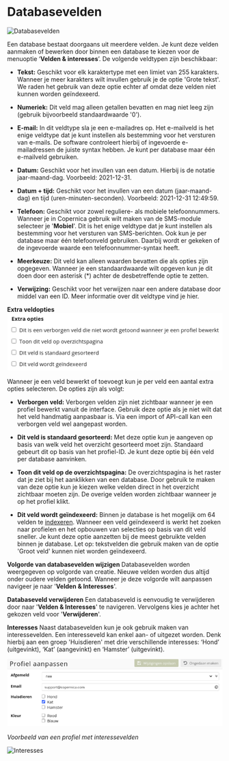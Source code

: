 # Databasevelden

![Databasevelden](https://www.youtube.com/watch?v=5q7TA-mRcr4)

Een database bestaat doorgaans uit meerdere velden. Je kunt deze velden aanmaken of bewerken door binnen een database te kiezen voor de menuoptie ‘**Velden & interesses**’. De volgende veldtypen zijn beschikbaar:

* **Tekst:** Geschikt voor elk karaktertype met een limiet van 255 karakters. Wanneer je meer karakters wilt invullen gebruik je de optie 'Grote tekst'. We raden het gebruik van deze optie echter af omdat deze velden niet kunnen worden geïndexeerd.

* **Numeriek:** Dit veld mag alleen getallen bevatten en mag niet leeg zijn (gebruik bijvoorbeeld standaardwaarde '0').

* **E-mail:** In dit veldtype sla je een e-mailadres op. Het e-mailveld is het enige veldtype dat je kunt instellen als bestemming voor het versturen van e-mails. De software controleert hierbij of ingevoerde e-mailadressen de juiste syntax hebben. Je kunt per database maar één e-mailveld gebruiken.

* **Datum:** Geschikt voor het invullen van een datum. Hierbij is de notatie jaar-maand-dag. Voorbeeld: 2021-12-31.

* **Datum + tijd:** Geschikt voor het invullen van een datum (jaar-maand-dag) en tijd (uren-minuten-seconden). Voorbeeld: 2021-12-31 12:49:59.

* **Telefoon:** Geschikt voor zowel reguliere- als mobiele telefoonnummers. Wanneer je in Copernica gebruik wilt maken van de SMS-module selecteer je '**Mobiel**'. Dit is het enige veldtype dat je kunt instellen als bestemming voor het versturen van SMS-berichten. Ook kun je per database maar één telefoonveld gebruiken. Daarbij wordt er gekeken of de ingevoerde waarde een telefoonnummer-syntax heeft.

* **Meerkeuze:** Dit veld kan alleen waarden bevatten die als opties zijn opgegeven. Wanneer je een standaardwaarde wilt opgeven kun je dit doen door een asterisk (*) achter de desbetreffende optie te zetten.

* **Verwijzing:** Geschikt voor het verwijzen naar een andere database door middel van een ID. Meer informatie over dit veldtype vind je hier.

**Extra veldopties**
![Extra veldopties](../images/nl/extraveldopties.png)

Wanneer je een veld bewerkt of toevoegt kun je per veld een aantal extra opties selecteren. De opties zijn als volgt:

* **Verborgen veld:** Verborgen velden zijn niet zichtbaar wanneer je een profiel bewerkt vanuit de interface. Gebruik deze optie als je niet wilt dat het veld handmatig aanpasbaar is. Via een import of API-call kan een verborgen veld wel aangepast worden.

* **Dit veld is standaard gesorteerd:** Met deze optie kun je aangeven op basis van welk veld het overzicht gesorteerd moet zijn. Standaard gebeurt dit op basis van het profiel-ID. Je kunt deze optie bij één veld per database aanvinken.

* **Toon dit veld op de overzichtspagina:** De overzichtspagina is het raster dat je ziet bij het aanklikken van een database. Door gebruik te maken van deze optie kun je kiezen welke velden direct in het overzicht zichtbaar moeten zijn. De overige velden worden zichtbaar wanneer je op het profiel klikt.

* **Dit veld wordt geïndexeerd:** Binnen je database is het mogelijk om 64 velden te [indexeren](./database-field-index). Wanneer een veld geïndexeerd is werkt het zoeken naar profielen en het opbouwen van selecties op basis van dit veld sneller. Je kunt deze optie aanzetten bij de meest gebruikte velden binnen je database. Let op: tekstvelden die gebruik maken van de optie 'Groot veld' kunnen niet worden geïndexeerd.

**Volgorde van databasevelden wijzigen**
Databasevelden worden weergegeven op volgorde van creatie. Nieuwe velden worden dus altijd onder oudere velden getoond. Wanneer je deze volgorde wilt aanpassen navigeer je naar '**Velden & Interesses**'.

**Databaseveld verwijderen**
Een databaseveld is eenvoudig te verwijderen door naar '**Velden & Interesses**' te navigeren. Vervolgens kies je achter het gekozen veld voor '**Verwijderen**'.

**Interesses**
Naast databasevelden kun je ook gebruik maken van interessevelden. Een interesseveld kan enkel aan- of uitgezet worden. Denk hierbij aan een groep 'Huisdieren' met drie verschillende interesses: ‘Hond’ (uitgevinkt), ‘Kat’ (aangevinkt) en ‘Hamster’ (uitgevinkt). 

![Interesses](../images/nl/interesses.png)

*Voorbeeld van een profiel met interessevelden*

![Interesses](https://www.youtube.com/watch?v=rGYSdsvWlDE)
